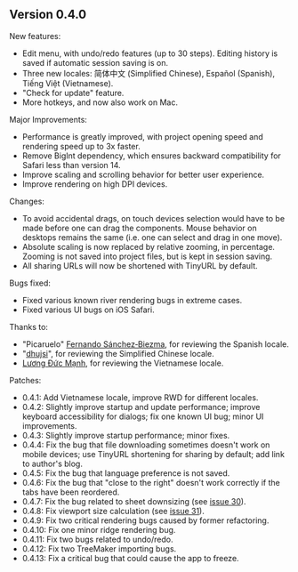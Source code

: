 
## Version 0.4.0

New features:
- Edit menu, with undo/redo features (up to 30 steps). Editing history is saved if automatic session saving is on.
- Three new locales: 简体中文 (Simplified Chinese), Español (Spanish), Tiếng Việt (Vietnamese).
- "Check for update" feature.
- More hotkeys, and now also work on Mac.

Major Improvements:
- Performance is greatly improved, with project opening speed and rendering speed up to 3x faster.
- Remove BigInt dependency, which ensures backward compatibility for Safari less than version 14.
- Improve scaling and scrolling behavior for better user experience.
- Improve rendering on high DPI devices.

Changes:
- To avoid accidental drags, on touch devices selection would have to be made before one can drag the components. Mouse behavior on desktops remains the same (i.e. one can select and drag in one move).
- Absolute scaling is now replaced by relative zooming, in percentage. Zooming is not saved into project files, but is kept in session saving.
- All sharing URLs will now be shortened with TinyURL by default.

Bugs fixed:
- Fixed various known river rendering bugs in extreme cases.
- Fixed various UI bugs on iOS Safari.

Thanks to:
- "Picaruelo" [Fernando Sánchez&#8209;Biezma](http://www.picaruelo.com/), for reviewing the Spanish locale.
- "[dhujsi](https://www.instagram.com/dhujsi/)", for reviewing the Simplified Chinese locale.
- [Lương Đức Mạnh](https://www.instagram.com/manh_291/), for reviewing the Vietnamese locale.

Patches:
- 0.4.1: Add Vietnamese locale, improve RWD for different locales.
- 0.4.2: Slightly improve startup and update performance; improve keyboard accessibility for dialogs; fix one known UI bug; minor UI improvements.
- 0.4.3: Slightly improve startup performance; minor fixes.
- 0.4.4: Fix the bug that file downloading sometimes doesn't work on mobile devices; use TinyURL shortening for sharing by default; add link to author's blog.
- 0.4.5: Fix the bug that language preference is not saved.
- 0.4.6: Fix the bug that "close to the right" doesn't work correctly if the tabs have been reordered.
- 0.4.7: Fix the bug related to sheet downsizing (see [issue 30](https://github.com/bp-studio/box-pleating-studio/issues/30)).
- 0.4.8: Fix viewport size calculation (see [issue 31](https://github.com/bp-studio/box-pleating-studio/issues/31)).
- 0.4.9: Fix two critical rendering bugs caused by former refactoring.
- 0.4.10: Fix one minor ridge rendering bug.
- 0.4.11: Fix two bugs related to undo/redo.
- 0.4.12: Fix two TreeMaker importing bugs.
- 0.4.13: Fix a critical bug that could cause the app to freeze.
